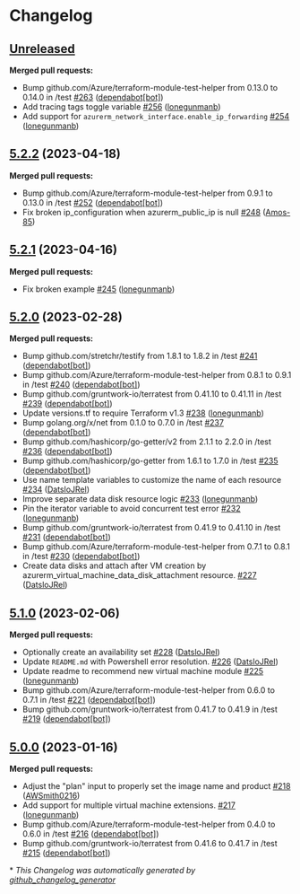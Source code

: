 # Changelog

## [Unreleased](https://github.com/Azure/terraform-azurerm-compute/tree/HEAD)

**Merged pull requests:**

- Bump github.com/Azure/terraform-module-test-helper from 0.13.0 to 0.14.0 in /test [\#263](https://github.com/Azure/terraform-azurerm-compute/pull/263) ([dependabot[bot]](https://github.com/apps/dependabot))
- Add tracing tags toggle variable [\#256](https://github.com/Azure/terraform-azurerm-compute/pull/256) ([lonegunmanb](https://github.com/lonegunmanb))
- Add support for `azurerm_network_interface.enable_ip_forwarding` [\#254](https://github.com/Azure/terraform-azurerm-compute/pull/254) ([lonegunmanb](https://github.com/lonegunmanb))

## [5.2.2](https://github.com/Azure/terraform-azurerm-compute/tree/5.2.2) (2023-04-18)

**Merged pull requests:**

- Bump github.com/Azure/terraform-module-test-helper from 0.9.1 to 0.13.0 in /test [\#252](https://github.com/Azure/terraform-azurerm-compute/pull/252) ([dependabot[bot]](https://github.com/apps/dependabot))
- Fix broken ip\_configuration when azurerm\_public\_ip is null [\#248](https://github.com/Azure/terraform-azurerm-compute/pull/248) ([Amos-85](https://github.com/Amos-85))

## [5.2.1](https://github.com/Azure/terraform-azurerm-compute/tree/5.2.1) (2023-04-16)

**Merged pull requests:**

- Fix broken example [\#245](https://github.com/Azure/terraform-azurerm-compute/pull/245) ([lonegunmanb](https://github.com/lonegunmanb))

## [5.2.0](https://github.com/Azure/terraform-azurerm-compute/tree/5.2.0) (2023-02-28)

**Merged pull requests:**

- Bump github.com/stretchr/testify from 1.8.1 to 1.8.2 in /test [\#241](https://github.com/Azure/terraform-azurerm-compute/pull/241) ([dependabot[bot]](https://github.com/apps/dependabot))
- Bump github.com/Azure/terraform-module-test-helper from 0.8.1 to 0.9.1 in /test [\#240](https://github.com/Azure/terraform-azurerm-compute/pull/240) ([dependabot[bot]](https://github.com/apps/dependabot))
- Bump github.com/gruntwork-io/terratest from 0.41.10 to 0.41.11 in /test [\#239](https://github.com/Azure/terraform-azurerm-compute/pull/239) ([dependabot[bot]](https://github.com/apps/dependabot))
- Update versions.tf to require Terraform v1.3 [\#238](https://github.com/Azure/terraform-azurerm-compute/pull/238) ([lonegunmanb](https://github.com/lonegunmanb))
- Bump golang.org/x/net from 0.1.0 to 0.7.0 in /test [\#237](https://github.com/Azure/terraform-azurerm-compute/pull/237) ([dependabot[bot]](https://github.com/apps/dependabot))
- Bump github.com/hashicorp/go-getter/v2 from 2.1.1 to 2.2.0 in /test [\#236](https://github.com/Azure/terraform-azurerm-compute/pull/236) ([dependabot[bot]](https://github.com/apps/dependabot))
- Bump github.com/hashicorp/go-getter from 1.6.1 to 1.7.0 in /test [\#235](https://github.com/Azure/terraform-azurerm-compute/pull/235) ([dependabot[bot]](https://github.com/apps/dependabot))
- Use name template variables to customize the name of each resource [\#234](https://github.com/Azure/terraform-azurerm-compute/pull/234) ([DatsloJRel](https://github.com/DatsloJRel))
- Improve separate data disk resource logic [\#233](https://github.com/Azure/terraform-azurerm-compute/pull/233) ([lonegunmanb](https://github.com/lonegunmanb))
- Pin the iterator variable to avoid concurrent test error [\#232](https://github.com/Azure/terraform-azurerm-compute/pull/232) ([lonegunmanb](https://github.com/lonegunmanb))
- Bump github.com/gruntwork-io/terratest from 0.41.9 to 0.41.10 in /test [\#231](https://github.com/Azure/terraform-azurerm-compute/pull/231) ([dependabot[bot]](https://github.com/apps/dependabot))
- Bump github.com/Azure/terraform-module-test-helper from 0.7.1 to 0.8.1 in /test [\#230](https://github.com/Azure/terraform-azurerm-compute/pull/230) ([dependabot[bot]](https://github.com/apps/dependabot))
- Create data disks and attach after VM creation by azurerm\_virtual\_machine\_data\_disk\_attachment resource. [\#227](https://github.com/Azure/terraform-azurerm-compute/pull/227) ([DatsloJRel](https://github.com/DatsloJRel))

## [5.1.0](https://github.com/Azure/terraform-azurerm-compute/tree/5.1.0) (2023-02-06)

**Merged pull requests:**

- Optionally create an availability set [\#228](https://github.com/Azure/terraform-azurerm-compute/pull/228) ([DatsloJRel](https://github.com/DatsloJRel))
- Update `README.md` with Powershell error resolution. [\#226](https://github.com/Azure/terraform-azurerm-compute/pull/226) ([DatsloJRel](https://github.com/DatsloJRel))
- Update readme to recommend new virtual machine module [\#225](https://github.com/Azure/terraform-azurerm-compute/pull/225) ([lonegunmanb](https://github.com/lonegunmanb))
- Bump github.com/Azure/terraform-module-test-helper from 0.6.0 to 0.7.1 in /test [\#221](https://github.com/Azure/terraform-azurerm-compute/pull/221) ([dependabot[bot]](https://github.com/apps/dependabot))
- Bump github.com/gruntwork-io/terratest from 0.41.7 to 0.41.9 in /test [\#219](https://github.com/Azure/terraform-azurerm-compute/pull/219) ([dependabot[bot]](https://github.com/apps/dependabot))

## [5.0.0](https://github.com/Azure/terraform-azurerm-compute/tree/5.0.0) (2023-01-16)

**Merged pull requests:**

- Adjust the "plan" input to properly set the image name and product [\#218](https://github.com/Azure/terraform-azurerm-compute/pull/218) ([AWSmith0216](https://github.com/AWSmith0216))
- Add support for multiple virtual machine extensions. [\#217](https://github.com/Azure/terraform-azurerm-compute/pull/217) ([lonegunmanb](https://github.com/lonegunmanb))
- Bump github.com/Azure/terraform-module-test-helper from 0.4.0 to 0.6.0 in /test [\#216](https://github.com/Azure/terraform-azurerm-compute/pull/216) ([dependabot[bot]](https://github.com/apps/dependabot))
- Bump github.com/gruntwork-io/terratest from 0.41.6 to 0.41.7 in /test [\#215](https://github.com/Azure/terraform-azurerm-compute/pull/215) ([dependabot[bot]](https://github.com/apps/dependabot))



\* *This Changelog was automatically generated by [github_changelog_generator](https://github.com/github-changelog-generator/github-changelog-generator)*
